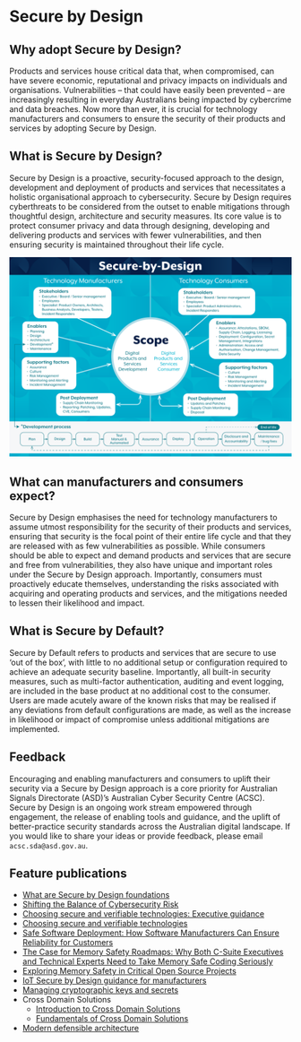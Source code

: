 # Secure by Design

## Why adopt Secure by Design?

Products and services house critical data that, when compromised, can have severe economic, reputational and privacy impacts on individuals and organisations. Vulnerabilities – that could have easily been prevented – are increasingly resulting in everyday Australians being impacted by cybercrime and data breaches. Now more than ever, it is crucial for technology manufacturers and consumers to ensure the security of their products and services by adopting Secure by Design.

## What is Secure by Design?

Secure by Design is a proactive, security-focused approach to the design, development and deployment of products and services that necessitates a holistic organisational approach to cybersecurity. Secure by Design requires cyberthreats to be considered from the outset to enable mitigations through thoughtful design, architecture and security measures. Its core value is to protect consumer privacy and data through designing, developing and delivering products and services with fewer vulnerabilities, and then ensuring security is maintained throughout their life cycle.

![secure-by-design-graphic_1.png](secure-by-design-graphic_1.png)

## What can manufacturers and consumers expect?

Secure by Design emphasises the need for technology manufacturers to assume utmost responsibility for the security of their products and services, ensuring that security is the focal point of their entire life cycle and that they are released with as few vulnerabilities as possible. While consumers should be able to expect and demand products and services that are secure and free from vulnerabilities, they also have unique and important roles under the Secure by Design approach. Importantly, consumers must proactively educate themselves, understanding the risks associated with acquiring and operating products and services, and the mitigations needed to lessen their likelihood and impact.

## What is Secure by Default?

Secure by Default refers to products and services that are secure to use ‘out of the box’, with little to no additional setup or configuration required to achieve an adequate security baseline. Importantly, all built-in security measures, such as multi-factor authentication, auditing and event logging, are included in the base product at no additional cost to the consumer. Users are made acutely aware of the known risks that may be realised if any deviations from default configurations are made, as well as the increase in likelihood or impact of compromise unless additional mitigations are implemented.

## Feedback

Encouraging and enabling manufacturers and consumers to uplift their security via a Secure by Design approach is a core priority for Australian Signals Directorate (ASD)’s Australian Cyber Security Centre (ACSC). Secure by Design is an ongoing work stream empowered through engagement, the release of enabling tools and guidance, and the uplift of better-practice security standards across the Australian digital landscape.
If you would like to share your ideas or provide feedback, please email `acsc.sda@asd.gov.au`.

## Feature publications

- [What are Secure by Design foundations](https://www.cyber.gov.au/business-government/secure-design/secure-by-design/secure-by-design-foundations)
- [Shifting the Balance of Cybersecurity Risk](https://www.cyber.gov.au/business-government/secure-design/secure-by-design/shifting-balance-cybersecurity-risk)
- [Choosing secure and verifiable technologies: Executive guidance](https://www.cyber.gov.au/business-government/secure-design/secure-by-design/choosing-secure-and-verifiable-technologies-executive-guidance)
- [Choosing secure and verifiable technologies](https://www.cyber.gov.au/business-government/secure-design/secure-by-design/choosing-secure-and-verifiable-technologies)
- [Safe Software Deployment: How Software Manufacturers Can Ensure Reliability for Customers](https://www.cyber.gov.au/business-government/secure-design/secure-by-design/safe-software-deployment-how-software-manufacturers-can-ensure-reliability-customers)
- [The Case for Memory Safety Roadmaps: Why Both C-Suite Executives and Technical Experts Need to Take Memory Safe Coding Seriously](https://www.cyber.gov.au/business-government/secure-design/secure-by-design/case-memory-safe-roadmaps)
- [Exploring Memory Safety in Critical Open Source Projects](https://www.cyber.gov.au/business-government/secure-design/secure-by-design/exploring-memory-safety-in-critical-open-source-projects)
- [IoT Secure by Design guidance for manufacturers](https://www.cyber.gov.au/business-government/secure-design/secure-by-design/iot-secure-by-design-guidance-for-manufacturers)
- [Managing cryptographic keys and secrets](https://www.cyber.gov.au/business-government/secure-design/secure-by-design/managing-cryptographic-keys-secrets)
- Cross Domain Solutions
    - [Introduction to Cross Domain Solutions](https://www.cyber.gov.au/business-government/secure-design/secure-by-design/cross-domain-solutions/introduction-to-cross-domain-solutions)
    - [Fundamentals of Cross Domain Solutions](https://www.cyber.gov.au/business-government/secure-design/secure-by-design/cross-domain-solutions/fundamentals-of-cross-domain-solutions)
- [Modern defensible architecture](modern-defensible-architecture.md)